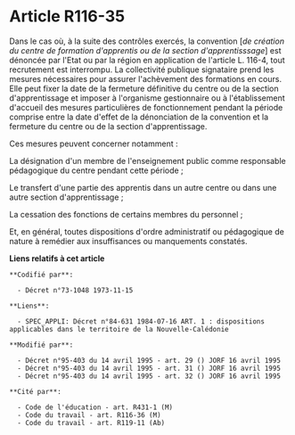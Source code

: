 # Article R116-35

Dans le cas où, à la suite des contrôles exercés, la convention [*de création du centre de formation d'apprentis ou de la
section d'apprentisssage*] est dénoncée par l'Etat ou par la région en application de l'article L. 116-4, tout recrutement
est interrompu. La collectivité publique signataire prend les mesures nécessaires pour assurer l'achèvement des formations en
cours. Elle peut fixer la date de la fermeture définitive du centre ou de la section d'apprentissage et imposer à l'organisme
gestionnaire ou à l'établissement d'accueil des mesures particulières de fonctionnement pendant la période comprise entre la
date d'effet de la dénonciation de la convention et la fermeture du centre ou de la section d'apprentissage.

Ces mesures peuvent concerner notamment :

La désignation d'un membre de l'enseignement public comme responsable pédagogique du centre pendant cette période ;

Le transfert d'une partie des apprentis dans un autre centre ou dans une autre section d'apprentissage ;

La cessation des fonctions de certains membres du personnel ;

Et, en général, toutes dispositions d'ordre administratif ou pédagogique de nature à remédier aux insuffisances ou
manquements constatés.

**Liens relatifs à cet article**

	**Codifié par**:

	  - Décret n°73-1048 1973-11-15

	**Liens**:

	  - SPEC_APPLI: Décret n°84-631 1984-07-16 ART. 1 : dispositions applicables dans le territoire de la Nouvelle-Calédonie

	**Modifié par**:

	  - Décret n°95-403 du 14 avril 1995 - art. 29 () JORF 16 avril 1995
	  - Décret n°95-403 du 14 avril 1995 - art. 31 () JORF 16 avril 1995
	  - Décret n°95-403 du 14 avril 1995 - art. 32 () JORF 16 avril 1995

	**Cité par**:

	  - Code de l'éducation - art. R431-1 (M)
	  - Code du travail - art. R116-36 (M)
	  - Code du travail - art. R119-11 (Ab)

